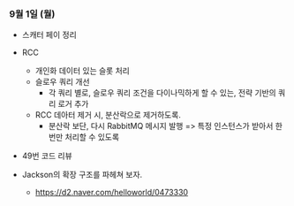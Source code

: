 
### 9월 1일 (월)

- 스캐터 페이 정리
- RCC 
	- 개인화 데이터 있는 슬롯 처리
	- 슬로우 쿼리 개선
		- 각 쿼리 별로, 슬로우 쿼리 조건을 다이나믹하게 할 수 있는, 전략 기반의 쿼리 로거 추가
	- RCC 데아터 제거 시, 분산락으로 제거하도록.
		- 분산락 보단, 다시 RabbitMQ 메시지 발행 => 특정 인스턴스가 받아서 한 번만 처리할 수 있도록
- 49번 코드 리뷰

- Jackson의 확장 구조를 파헤쳐 보자.
	- https://d2.naver.com/helloworld/0473330